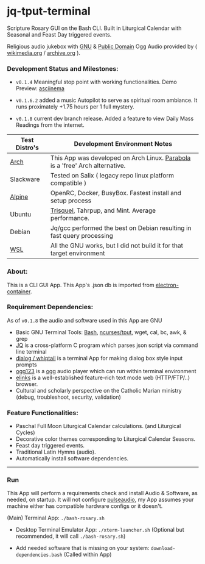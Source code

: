 # jq-tput-terminal

Scripture Rosary GUI on the Bash CLI. Built in Liturgical Calendar with Seasonal and Feast Day triggered events.

Religious audio jukebox with [GNU](https://www.gnu.org/home.en.html) & [Public Domain](https://en.wikipedia.org/wiki/Public_domain#Definition) Ogg Audio provided by ( [wikimedia.org](https://commons.wikimedia.org) / [archive.org](archive.org) ).

### Development Status and Milestones:

* ```v0.1.4``` Meaningful stop point with working functionalities. Demo Preview: [asciinema](https://asciinema.org/a/217793)

* ```v0.1.6.2``` added a music Autopilot to serve as spiritual room ambiance. It runs proximately +1.75 hours per 1 full mystery.

* ```v0.1.8``` current dev branch release. Added a feature to view Daily Mass Readings from the internet.

| Test Distro's | Development Environment Notes |
| --- | --- |
| [Arch](https://wiki.archlinux.org/) | This App was developed on Arch Linux. [Parabola](https://wiki.parabola.nu/Category:Migration) is a 'free' Arch alternative. |
| Slackware | Tested on Salix ( legacy repo linux platform compatible ) |
| [Alpine](https://alpinelinux.org/about/) | OpenRC, Docker, BusyBox. Fastest install and setup process |
| Ubuntu | [Trisquel](https://trisquel.info), Tahrpup, and Mint. Average performance. |
| Debian | Jq/gcc performed the best on Debian resulting in fast query processing |
| [WSL](https://docs.microsoft.com/en-us/windows/wsl/about) | All the GNU works, but I did not build it for that target environment |

### About:

This is a CLI GUI App. This App's .json db is imported from [electron-container](https://github.com/mezcel/electron-container).

### Requirement Dependencies:

As of ```v0.1.8``` the audio and software used in this App are GNU

* Basic GNU Terminal Tools: [Bash](https://www.gnu.org/software/bash/), [ncurses/tput](https://ss64.com/bash/tput.html), wget, cal, bc, awk, & grep
* [JQ](https://stedolan.github.io/jq) is a cross-platform C program which parses json script via command line terminal
* [dialog / whiptail](http://linuxcommand.org/lc3_adv_dialog.php) is a terminal App for making dialog box style input prompts
* [ogg123](http://www.mplayerhq.hu/design7/info.html) is a [ogg](https://xiph.org/vorbis) audio player which can run within terminal environment
* [elinks](http://elinks.or.cz/) is a well-established feature-rich text mode web (HTTP/FTP/..) browser.
* Cultural and scholarly perspective on the Catholic Marian ministry (debug, troubleshoot, security, validation)

### Feature Functionalities:

* Paschal Full Moon Liturgical Calendar calculations. (and Liturgical Cycles)
* Decorative color themes corresponding to Liturgical Calendar Seasons.
* Feast day triggered events.
* Traditional Latin Hymns (audio).
* Automatically install software dependencies.

---

### Run

This App will perform a requirements check and install Audio & Software, as needed, on startup. It will not configure [pulseaudio](https://www.freedesktop.org/wiki/Software/PulseAudio/), my App assumes your machine either has compatible hardware configs or it doesn't.

(Main) Terminal App: ```./bash-rosary.sh```

- Desktop Terminal Emulator App: ```./xterm-launcher.sh``` (Optional but recommended, it will call ```./bash-rosary.sh```)

- Add needed software that is missing on your system: ```download-dependencies.bash``` (Called within App)
